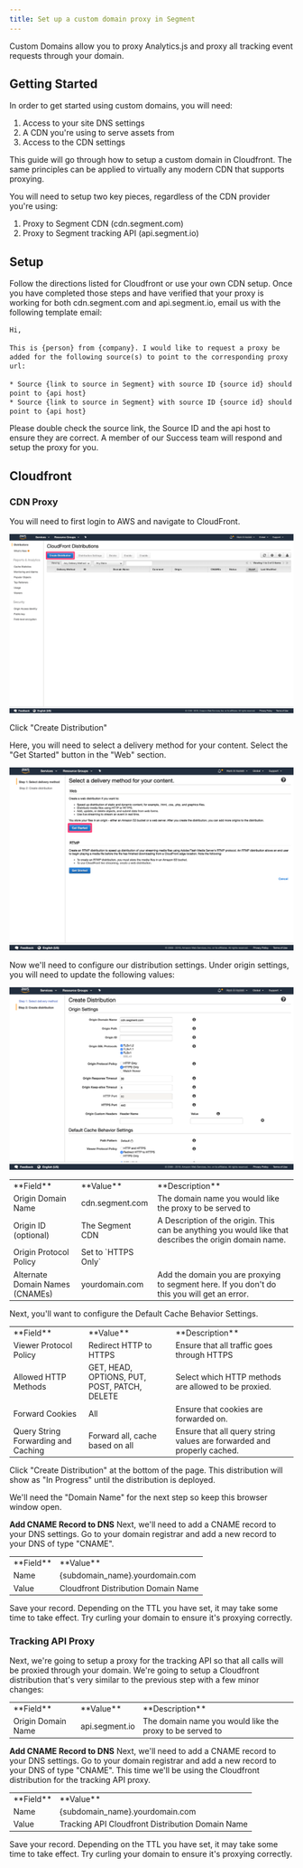 ```yaml
---
title: Set up a custom domain proxy in Segment
---
```


Custom Domains allow you to proxy Analytics.js and proxy all tracking event requests through your domain.

## Getting Started

In order to get started using custom domains, you will need:

1. Access to your site DNS settings
2. A CDN you're using to serve assets from
3. Access to the CDN settings

This guide will go through how to setup a custom domain in Cloudfront. The same principles can be applied to virtually any modern CDN that supports proxying.

You will need to setup two key pieces, regardless of the CDN provider you're using:
1. Proxy to Segment CDN (cdn.segment.com)
2. Proxy to Segment tracking API (api.segment.io)

## Setup

Follow the directions listed for Cloudfront or use your own CDN setup. Once you have completed those steps and have verified that your proxy is working for both cdn.segment.com and api.segment.io, email us with the following template email:

```text
Hi,

This is {person} from {company}. I would like to request a proxy be added for the following source(s) to point to the corresponding proxy url:

* Source {link to source in Segment} with source ID {source id} should point to {api host}
* Source {link to source in Segment} with source ID {source id} should point to {api host}
```

Please double check the source link, the Source ID and the api host to ensure they are correct. A member of our Success team will respond and setup the proxy for you.

## Cloudfront

### CDN Proxy

You will need to first login to AWS and navigate to CloudFront.

![](images/create_cloudfront_distribution.png)

Click "Create Distribution"

Here, you will need to select a delivery method for your content. Select the "Get Started" button in the "Web" section.

![](images/cloudfront_distribution_web.png)

Now we'll need to configure our distribution settings. Under origin settings, you will need to update the following values:

![](images/cloudfront_distribution_settings.png)

<table>
  <tr>
    <td>**Field**</td>
    <td>**Value**</td>
    <td>**Description**</td>
  </tr>
  <tr>
   <td>Origin Domain Name</td>
   <td>cdn.segment.com</td>
   <td>The domain name you would like the proxy to be served to</td>
  </tr>
  <tr>
   <td>Origin ID (optional)</td>
   <td>The Segment CDN</td>
   <td>A Description of the origin. This can be anything you would like that describes the origin domain name.</td>
  </tr>
  <tr>
   <td>Origin Protocol Policy</td>
   <td>Set to `HTTPS Only`</td>
   <td></td>
  </tr>
  <tr>
   <td>Alternate Domain Names (CNAMEs)</td>
   <td>yourdomain.com</td>
   <td>Add the domain you are proxying to segment here. If you don't do this you will get an error.</td>
  </tr>
</table>

Next, you'll want to configure the Default Cache Behavior Settings.

<table>
  <tr>
    <td>**Field**</td>
    <td>**Value**</td>
    <td>**Description**</td>
  </tr>
  <tr>
   <td>Viewer Protocol Policy</td>
   <td>Redirect HTTP to HTTPS</td>
   <td>Ensure that all traffic goes through HTTPS</td>
  </tr>
  <tr>
   <td>Allowed HTTP Methods</td>
   <td>GET, HEAD, OPTIONS, PUT, POST, PATCH, DELETE</td>
   <td>Select which HTTP methods are allowed to be proxied.</td>
  </tr>
  <tr>
   <td>Forward Cookies</td>
   <td>All</td>
   <td>Ensure that cookies are forwarded on.</td>
  </tr>
  <tr>
   <td>Query String Forwarding and Caching</td>
   <td>Forward all, cache based on all</td>
   <td>Ensure that all query string values are forwarded and properly cached.</td>
  </tr>
</table>

Click "Create Distribution" at the bottom of the page. This distribution will show as "In Progress" until the distribution is deployed.

We'll need the "Domain Name" for the next step so keep this browser window open.

**Add CNAME Record to DNS**
Next, we'll need to add a CNAME record to your DNS settings. Go to your domain registrar and add a new record to your DNS of type "CNAME".

<table>
  <tr>
    <td>**Field**</td>
    <td>**Value**</td>
  </tr>
  <tr>
    <td>Name</td>
    <td>{subdomain_name}.yourdomain.com</td>
  </tr>
  <tr>
    <td>Value</td>
    <td>Cloudfront Distribution Domain Name</td>
  </tr>
</table>

Save your record. Depending on the TTL you have set, it may take some time to take effect. Try curling your domain to ensure it's proxying correctly.

### Tracking API Proxy

Next, we're going to setup a proxy for the tracking API so that all calls will be proxied through your domain. We're going to setup a Cloudfront distribution that's very similar to the previous step with a few minor changes:

<table>
  <tr>
    <td>**Field**</td>
    <td>**Value**</td>
    <td>**Description**</td>
  </tr>
  <tr>
   <td>Origin Domain Name</td>
   <td>api.segment.io</td>
   <td>The domain name you would like the proxy to be served to</td>
  </tr>
</table>

**Add CNAME Record to DNS**
Next, we'll need to add a CNAME record to your DNS settings. Go to your domain registrar and add a new record to your DNS of type "CNAME". This time we'll be using the Cloudfront distribution for the tracking API proxy.

<table>
  <tr>
    <td>**Field**</td>
    <td>**Value**</td>
  </tr>
  <tr>
    <td>Name</td>
    <td>{subdomain_name}.yourdomain.com</td>
  </tr>
  <tr>
    <td>Value</td>
    <td>Tracking API Cloudfront Distribution Domain Name</td>
  </tr>
</table>

Save your record. Depending on the TTL you have set, it may take some time to take effect. Try curling your domain to ensure it's proxying correctly.
